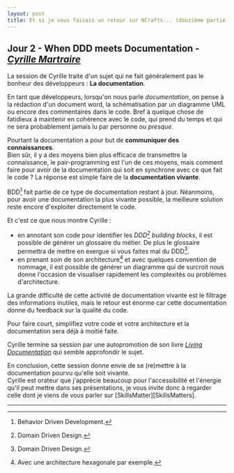 ```yaml
---
layout: post
title: Et si je vous faisais un retour sur NCrafts... (douzième partie)
---
```


## Jour 2 - When DDD meets Documentation - [*Cyrille Martraire*][CyrilleMartraire]

La session de Cyrille traite d'un sujet qui ne fait généralement pas le bonheur des développeurs : **La documentation**.

En tant que développeurs, lorsqu'on nous parle *documentation*, on pense à la rédaction d'un document word, la schématisation par un diagramme UML ou encore des commentaires dans le code. Bref à quelque chose de fatidieux à maintenir en cohérence avec le code, qui prend du temps et qui ne sera probablement jamais lu par personne *ou presque*.

Pourtant la documentation a pour but de **communiquer des connaissances**.  
Bien sûr, il y a des moyens bien plus efficace de transmettre la connaissance, le pair-programming est l'un de ces moyens, mais comment faire pour avoir de la documentation qui soit en synchrone avec ce que fait le code ? La réponse est simple faire de la **documentation vivante**.

BDD[^1] fait partie de ce type de documentation restant à jour. Néanmoins, pour avoir une documentation la plus vivante possible, la meilleure solution reste encore d'exploiter directement le code.  

Et c'est ce que nous montre Cyrille : 
* en annotant son code pour identifier les *DDD[^2] building blocks*, il est possible de générer un glossaire du métier. De plus le glossaire permettra de mettre en exergue si vous faites mal du DDD[^2].
* en prenant soin de son architecture[^3] et avec quelques convention de nommage, il est possible de générer un diagramme qui de surcroit nous donne l'occasion de visualiser rapidement les complexités ou problèmes d'architecture.

La grande difficulté de cette activité de documentation vivante est le filtrage des informations inutiles, mais le retour est énorme car cette documentation donne du feedback sur la qualité du code.  

Pour faire court, simplifiez votre code et votre architecture et la documentation sera déjà à moitié faite.

Cyrille termine sa session par une autopromotion de son livre [*Living Documentation*][LivingDocumentation] qui semble approfondir le sujet.

En conclusion, cette session donne envie de se (re)mettre à la documentation pourvu qu'elle soit vivante.  
Cyrille est orateur que j'apprécie beaucoup pour l'accessibilité et l'énergie qu'il peut mettre dans ses présentations, je vous invite donc à regarder celle dont je viens de vous parler sur [SkillsMatter][SkillsMatters].

---

[^1]: Behavior Driven Development.
[^2]: Domain Driven Design.
[^3]: Avec une architecture hexagonale par exemple.

[CyrilleMartraire]: https://twitter.com/cyriux
[LivingDocumentation]: https://leanpub.com/livingdocumentation
[SkillsMatter]: https://skillsmatter.com/skillscasts/6273-cyrille-martraire